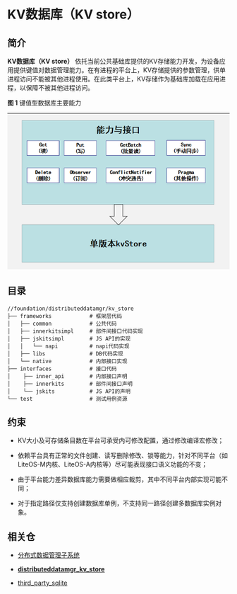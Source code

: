 # KV数据库（KV store）

## 简介

**KV数据库（KV store）**
依托当前公共基础库提供的KV存储能力开发，为设备应用提供键值对数据管理能力。在有进程的平台上，KV存储提供的参数管理，供单进程访问不能被其他进程使用。在此类平台上，KV存储作为基础库加载在应用进程，以保障不被其他进程访问。

**图 1**  键值型数据库主要能力

![](figures/zh-cn_键值型数据库主要能力.png)

## 目录

```
//foundation/distributeddatamgr/kv_store
├── frameworks            # 框架层代码
│   ├── common            # 公共代码
│   ├── innerkitsimpl     # 部件间接口代码实现
│   ├── jskitsimpl        # JS API的实现
│   │   └── napi          # napi代码实现
│   ├── libs              # DB代码实现
│   └── native            # 内部接口实现
├── interfaces            # 接口代码
│    ├── inner_api        # 内部接口声明
│    ├── innerkits        # 部件间接口声明
│    └── jskits           # JS API的声明
└── test                  # 测试用例资源
```
## 约束

- KV大小及可存储条目数在平台可承受内可修改配置，通过修改编译宏修改；

- 依赖平台具有正常的文件创建、读写删除修改、锁等能力，针对不同平台（如LiteOS-M内核、LiteOS-A内核等）尽可能表现接口语义功能的不变；

- 由于平台能力差异数据库能力需要做相应裁剪，其中不同平台内部实现可能不同；

- 对于指定路径仅支持创建数据库单例，不支持同一路径创建多数据库实例对象。

## 相关仓

- [分布式数据管理子系统](https://gitee.com/openharmony/docs/blob/master/zh-cn/readme/%E5%88%86%E5%B8%83%E5%BC%8F%E6%95%B0%E6%8D%AE%E7%AE%A1%E7%90%86%E5%AD%90%E7%B3%BB%E7%BB%9F.md)

- [**distributeddatamgr\_kv_store**](https://gitee.com/openharmony/distributeddatamgr_kv_store/blob/master/README_zh.md)

- [third\_party\_sqlite](https://gitee.com/openharmony/third_party_sqlite)
